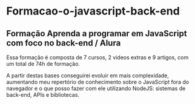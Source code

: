# Formacao-o-javascript-back-end

## Formação  Aprenda a programar em JavaScript com foco no back-end / Alura

<div>
<p>Essa formação é composta de 7 cursos, 2 videos extras e 9 artigos, com um total de 74h de formação.</p>
  <p>A partir destas bases conseguirei evoluir em mais complexidade, aumentando meu repertório de conhecimento sobre o JavaScript fora do navegador e o que posso fazer com ele utilizando NodeJS: sistemas de back-end, APIs e bibliotecas.</p>
</div>
